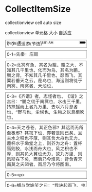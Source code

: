 # CollectItemSize
collectionview cell auto size

collectionview 单元格 大小 自适应

![image](https://github.com/doingself/CollectItemSize/blob/master/CollectItemSize/image.jpg)

